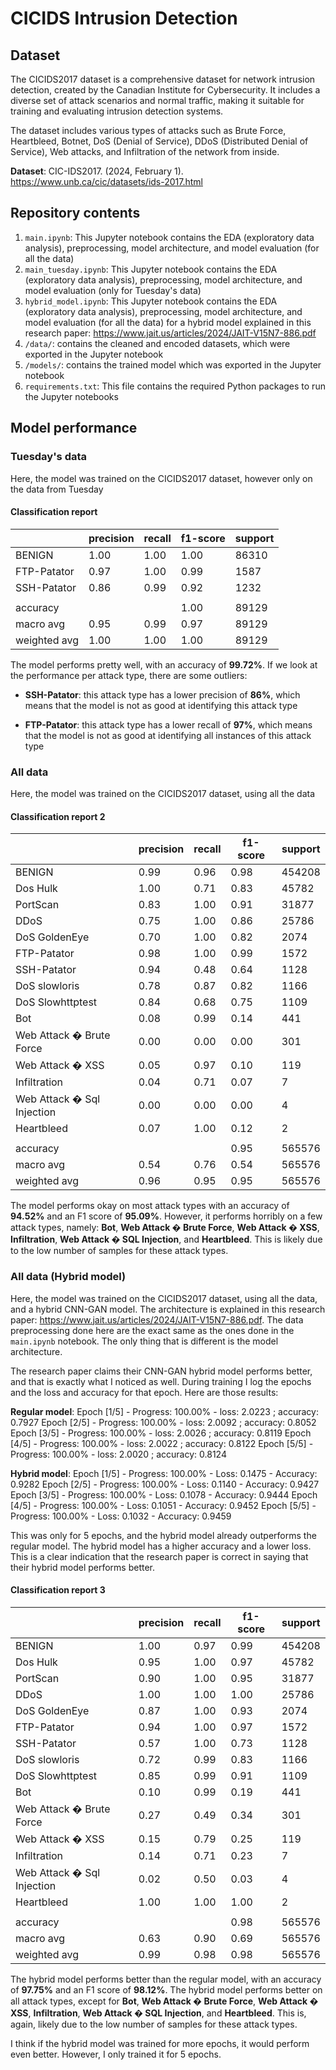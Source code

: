# CICIDS Intrusion Detection

## Dataset

The CICIDS2017 dataset is a comprehensive dataset for network intrusion detection, created by the Canadian Institute for Cybersecurity. It includes a diverse set of attack scenarios and normal traffic, making it suitable for training and evaluating intrusion detection systems.

The dataset includes various types of attacks such as Brute Force, Heartbleed, Botnet, DoS (Denial of Service), DDoS (Distributed Denial of Service), Web attacks, and Infiltration of the network from inside.

**Dataset**: CIC-IDS2017. (2024, February 1). <https://www.unb.ca/cic/datasets/ids-2017.html>

## Repository contents

1. `main.ipynb`: This Jupyter notebook contains the EDA (exploratory data analysis), preprocessing, model architecture, and model evaluation (for all the data)
1. `main_tuesday.ipynb`: This Jupyter notebook contains the EDA (exploratory data analysis), preprocessing, model architecture, and model evaluation (only for Tuesday's data)
1. `hybrid_model.ipynb`: This Jupyter notebook contains the EDA (exploratory data analysis), preprocessing, model architecture, and model evaluation (for all the data) for a hybrid model explained in this research paper: <https://www.jait.us/articles/2024/JAIT-V15N7-886.pdf>
1. `/data/`: contains the cleaned and encoded datasets, which were exported in the Jupyter notebook
1. `/models/`: contains the trained model which was exported in the Jupyter notebook
1. `requirements.txt`: This file contains the required Python packages to run the Jupyter notebooks

## Model performance

### Tuesday's data

Here, the model was trained on the CICIDS2017 dataset, however only on the data from Tuesday

#### Classification report

|              | precision | recall | f1-score | support |
| ------------ | --------- | ------ | -------- | ------- |
| BENIGN       | 1.00      | 1.00   | 1.00     | 86310   |
| FTP-Patator  | 0.97      | 1.00   | 0.99     | 1587    |
| SSH-Patator  | 0.86      | 0.99   | 0.92     | 1232    |
|              |           |        |          |         |
| accuracy     |           |        | 1.00     | 89129   |
| macro avg    | 0.95      | 0.99   | 0.97     | 89129   |
| weighted avg | 1.00      | 1.00   | 1.00     | 89129   |

The model performs pretty well, with an accuracy of **99.72%**. If we look at the performance per attack type, there are some outliers:

- **SSH-Patator**: this attack type has a lower precision of **86%**, which means that the model is not as good at identifying this attack type

- **FTP-Patator**: this attack type has a lower recall of **97%**, which means that the model is not as good at identifying all instances of this attack type

### All data

Here, the model was trained on the CICIDS2017 dataset, using all the data

#### Classification report 2

|                            | precision | recall | f1-score | support |
| -------------------------- | --------- | ------ | -------- | ------- |
| BENIGN                     | 0.99      | 0.96   | 0.98     | 454208  |
| Dos Hulk                   | 1.00      | 0.71   | 0.83     | 45782   |
| PortScan                   | 0.83      | 1.00   | 0.91     | 31877   |
| DDoS                       | 0.75      | 1.00   | 0.86     | 25786   |
| DoS GoldenEye              | 0.70      | 1.00   | 0.82     | 2074    |
| FTP-Patator                | 0.98      | 1.00   | 0.99     | 1572    |
| SSH-Patator                | 0.94      | 0.48   | 0.64     | 1128    |
| DoS slowloris              | 0.78      | 0.87   | 0.82     | 1166    |
| DoS Slowhttptest           | 0.84      | 0.68   | 0.75     | 1109    |
| Bot                        | 0.08      | 0.99   | 0.14     | 441     |
| Web Attack � Brute Force   | 0.00      | 0.00   | 0.00     | 301     |
| Web Attack � XSS           | 0.05      | 0.97   | 0.10     | 119     |
| Infiltration               | 0.04      | 0.71   | 0.07     | 7       |
| Web Attack � Sql Injection | 0.00      | 0.00   | 0.00     | 4       |
| Heartbleed                 | 0.07      | 1.00   | 0.12     | 2       |
|                            |           |        |          |         |
| accuracy                   |           |        | 0.95     | 565576  |
| macro avg                  | 0.54      | 0.76   | 0.54     | 565576  |
| weighted avg               | 0.96      | 0.95   | 0.95     | 565576  |

The model performs okay on most attack types with an accuracy of **94.52%** and an F1 score of **95.09%**. However, it performs horribly on a few attack types, namely: **Bot**, **Web Attack � Brute Force**, **Web Attack � XSS**, **Infiltration**, **Web Attack � SQL Injection**, and **Heartbleed**. This is likely due to the low number of samples for these attack types.

### All data (Hybrid model)

Here, the model was trained on the CICIDS2017 dataset, using all the data, and a hybrid CNN-GAN model. The architecture is explained in this research paper: <https://www.jait.us/articles/2024/JAIT-V15N7-886.pdf>. The data preprocessing done here are the exact same as the ones done in the `main.ipynb` notebook. The only thing that is different is the model architecture.

The research paper claims their CNN-GAN hybrid model performs better, and that is exactly what I noticed as well. During training I log the epochs and the loss and accuracy for that epoch. Here are those results:

**Regular model**:
Epoch [1/5] - Progress: 100.00% - loss: 2.0223 ; accuracy: 0.7927
Epoch [2/5] - Progress: 100.00% - loss: 2.0092 ; accuracy: 0.8052
Epoch [3/5] - Progress: 100.00% - loss: 2.0026 ; accuracy: 0.8119
Epoch [4/5] - Progress: 100.00% - loss: 2.0022 ; accuracy: 0.8122
Epoch [5/5] - Progress: 100.00% - loss: 2.0020 ; accuracy: 0.8124

**Hybrid model**:
Epoch [1/5] - Progress: 100.00% - Loss: 0.1475 - Accuracy: 0.9282
Epoch [2/5] - Progress: 100.00% - Loss: 0.1140 - Accuracy: 0.9427
Epoch [3/5] - Progress: 100.00% - Loss: 0.1078 - Accuracy: 0.9444
Epoch [4/5] - Progress: 100.00% - Loss: 0.1051 - Accuracy: 0.9452
Epoch [5/5] - Progress: 100.00% - Loss: 0.1032 - Accuracy: 0.9459

This was only for 5 epochs, and the hybrid model already outperforms the regular model. The hybrid model has a higher accuracy and a lower loss. This is a clear indication that the research paper is correct in saying that their hybrid model performs better.

#### Classification report 3

|                            | precision | recall | f1-score | support |
| -------------------------- | --------- | ------ | -------- | ------- |
| BENIGN                     | 1.00      | 0.97   | 0.99     | 454208  |
| Dos Hulk                   | 0.95      | 1.00   | 0.97     | 45782   |
| PortScan                   | 0.90      | 1.00   | 0.95     | 31877   |
| DDoS                       | 1.00      | 1.00   | 1.00     | 25786   |
| DoS GoldenEye              | 0.87      | 1.00   | 0.93     | 2074    |
| FTP-Patator                | 0.94      | 1.00   | 0.97     | 1572    |
| SSH-Patator                | 0.57      | 1.00   | 0.73     | 1128    |
| DoS slowloris              | 0.72      | 0.99   | 0.83     | 1166    |
| DoS Slowhttptest           | 0.85      | 0.99   | 0.91     | 1109    |
| Bot                        | 0.10      | 0.99   | 0.19     | 441     |
| Web Attack � Brute Force   | 0.27      | 0.49   | 0.34     | 301     |
| Web Attack � XSS           | 0.15      | 0.79   | 0.25     | 119     |
| Infiltration               | 0.14      | 0.71   | 0.23     | 7       |
| Web Attack � Sql Injection | 0.02      | 0.50   | 0.03     | 4       |
| Heartbleed                 | 1.00      | 1.00   | 1.00     | 2       |
|                            |           |        |          |         |
| accuracy                   |           |        | 0.98     | 565576  |
| macro avg                  | 0.63      | 0.90   | 0.69     | 565576  |
| weighted avg               | 0.99      | 0.98   | 0.98     | 565576  |

The hybrid model performs better than the regular model, with an accuracy of **97.75%** and an F1 score of **98.12%**. The hybrid model performs better on all attack types, except for **Bot**, **Web Attack � Brute Force**, **Web Attack � XSS**, **Infiltration**, **Web Attack � SQL Injection**, and **Heartbleed**. This is, again, likely due to the low number of samples for these attack types.

I think if the hybrid model was trained for more epochs, it would perform even better. However, I only trained it for 5 epochs.
